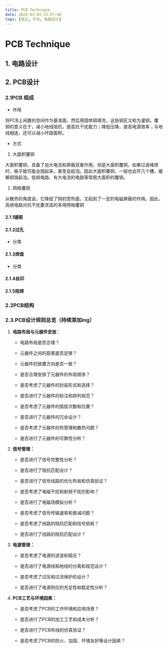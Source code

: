 ```yaml
---
title: PCB Technique
date: 2024-03-03 23:57:40
tags: [笔记, PCB, 电路设计]
---
```

# PCB Technique

## 1. 电路设计
## 2. PCB设计
### 2.1PCB 组成

* 作用

​	将PCB上闲置的空间作为基准面，然后用固体铜填充，这些铜区又称为灌铜。覆铜的意义在于，减小地线阻抗，提高抗干扰能力；降低压降，提高电源效率；与地线相连，还可以减小环路面积。

* 方式

1. 大面积覆铜

​	大面积覆铜，具备了加大电流和屏蔽双重作用，但是大面积覆铜，如果过波峰焊时，板子就可能会翘起来，甚至会起泡。因此大面积覆铜，一般也会开几个槽，缓解铜箔起泡。低频电路、有大电流的电路等常用大面积的覆铜。

1. 网格覆铜

从散热的角度说，它降低了铜的受热面，又起到了一定的电磁屏蔽的作用。因此，高频电路对抗干扰要求高的多用网格覆铜



#### 2.1.1铺铜



#### 2.1.2过孔
* 分类

#### 2.1.3焊盘
* 分类


#### 2.1.4丝印
#### 2.1.5阻焊

### 2.2PCB结构



### 2.3.PCB设计规则总览（持续添加ing）



1. **电路布局与元器件安放**：

    - 电路布局是否合理？

    - 元器件之间的距离是否足够？

    - 元器件的放置方向是否一致？

    - 是否合理安排了元器件的布局顺序？

    - 是否考虑了元器件的封装形式和选择？

    - 是否进行了元器件的标注和排列规范？

    - 是否考虑了元器件的插拔次数和位置？

    - 是否进行了元器件的冗余设计？

    - 是否考虑了元器件的热管理和散热问题？

    - 是否进行了元器件的可靠性分析？

2. **信号管理：**

    - 是否进行了信号完整性分析？

    - 是否进行了阻抗匹配设计？

    - 是否进行了信号线路的优化布局和仿真验证？

    - 是否考虑了电磁干扰和射频干扰的影响？

    - 是否进行了电磁场模拟分析？

    - 是否考虑了信号传输速率和衰减问题？

    - 是否考虑了线路的阻抗匹配和信号损耗？

    - 是否进行了线路的阻抗匹配设计？

3. **电源管理：**

    - 是否考虑了电源的滤波和稳压？

    - 是否进行了电源线和地线的分离和规范设计？

    - 是否考虑了过压和过流保护的设计？

    - 是否进行了电源供应的充足性和稳定性分析？

4. **PCB工艺与环境因素：**

    - 是否考虑了PCB的工作环境和应用场景？

    - 是否进行了PCB的加工工艺和成本分析？

    - 是否进行了PCB布线的仿真验证？

    - 是否考虑了PCB的防火、加固、环境友好等设计因素？

    

















